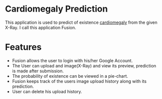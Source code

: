 # Cardiomegaly Prediction

This application is used to predict of existence [cardiomegaly](https://en.wikipedia.org/wiki/Cardiomegaly) from the given X-Ray. I call this application Fusion.

# Features

  - Fusion allows the user to login with his/her Google Account.
  - The User can upload and image(X-Ray) and view its preview, prediction is made after submission.
  - The probability of existence can be viewed in a pie-chart.
  - Fusion keeps track of the users image upload history along with its prediction.
  - User can delete his upload history.
